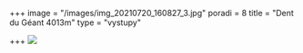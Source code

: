 +++
image = "/images/img_20210720_160827_3.jpg"
poradi = 8
title = "Dent du Géant 4013m"
type = "vystupy"

+++
![](/images/img_20210720_160741_8.jpg)